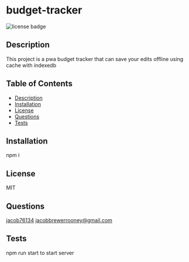 # budget-tracker
![license badge](https://img.shields.io/github/license/jacob76134/budget-tracker)
## Description
This project is a pwa budget tracker that can save your edits offline using cache with indexedb
## Table of Contents
- [Description](#description)
- [Installation](#installation)
- [License](#license)
- [Questions](#questions)
- [Tests](#tests)
## Installation
npm i
## License
MIT
## Questions
[jacob76134](https://github.com/jacob76134)
[jacobbrewerrooney@gmail.com](mailto:jacobbrewerrooney@gmail.com)
## Tests
npm run start to start server
